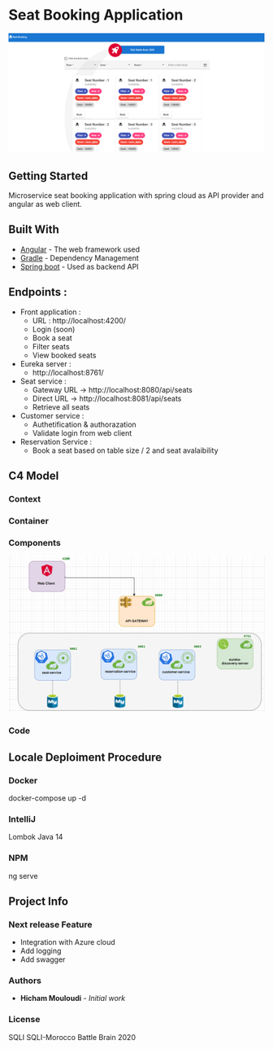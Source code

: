 # Seat Booking Application
![ui](https://raw.githubusercontent.com/hmouloudi/battlebrain2020/master/content/images/ui.PNG)

## Getting Started

Microservice seat booking application with spring cloud as API provider and angular as web client.

## Built With

* [Angular](https://angular.io/) - The web framework used
* [Gradle](https://maven.apache.org/) - Dependency Management
* [Spring boot](https://spring.io/) - Used as backend API

## Endpoints : 
* Front application :
  * URL : http://localhost:4200/
  * Login (soon)
  * Book a seat
  * Filter seats
  * View booked seats
* Eureka server : 
  * http://localhost:8761/
* Seat service : 
  * Gateway URL  -> http://localhost:8080/api/seats 
  * Direct URL -> http://localhost:8081/api/seats
  * Retrieve all seats
* Customer service : 
  * Authetification & authorazation
  * Validate login from web client
* Reservation Service : 
  *  Book a seat based on table size / 2 and seat avalaibility
  
## C4 Model

### Context

### Container

### Components
![components](https://raw.githubusercontent.com/hmouloudi/battlebrain2020/master/content/images/component-architecture.PNG)

### Code
  

## Locale Deploiment Procedure

### Docker
docker-compose up -d
### IntelliJ
Lombok
Java 14
### NPM
ng serve

## Project Info
### Next release Feature

- Integration with Azure cloud
- Add logging 
- Add swagger

### Authors

* **Hicham Mouloudi** - *Initial work*

### License

SQLI SQLI-Morocco Battle Brain 2020
